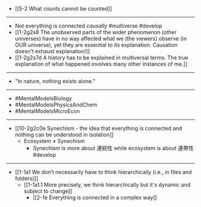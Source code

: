 - [[5-2 What counts cannot be counted]]
---
- Not everything is connected *causally* #multiverse #develop
- [[1-2g2s8 The unobserved parts of the wider phenomenon (other universes) have in no way affected what we (the viewers) observe (in OUR universe), yet they are essential to its explanation. Causation doesn't exhaust explanation!]]
- [[1-2g2s7d A history has to be explained in multiversal terms. The true explanation of what happened involves many other instances of me.]]
---
- "In nature, nothing exists alone."
---
- #MentalModelsBiology
- #MentalModelsPhysicsAndChem
- #MentalModelsMicroEcon
---
- [[10-2g2c0e Synechism - the idea that everything is connected and nothing can be understood in isolation]]
  - Ecosystem ≠ Synechism
    - Synechism is more about 連続性 while ecosystem is about 連帯性 #develop
---
- [[1-1a1 We don’t necessarily have to think hierarchically (i.e., in files and folders)]]
  - [[1-1a1.1 More precisely, we think hierarchically but it's dynamic and subject to change]]
    - [[2-1e Everything is connected in a complex way]]

